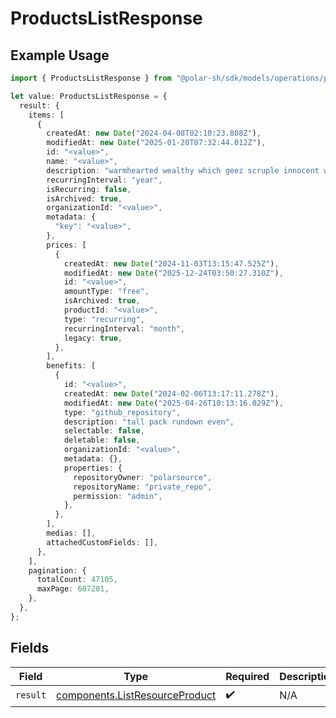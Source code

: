 # ProductsListResponse

## Example Usage

```typescript
import { ProductsListResponse } from "@polar-sh/sdk/models/operations/productslist.js";

let value: ProductsListResponse = {
  result: {
    items: [
      {
        createdAt: new Date("2024-04-08T02:10:23.808Z"),
        modifiedAt: new Date("2025-01-20T07:32:44.012Z"),
        id: "<value>",
        name: "<value>",
        description: "warmhearted wealthy which geez scruple innocent why",
        recurringInterval: "year",
        isRecurring: false,
        isArchived: true,
        organizationId: "<value>",
        metadata: {
          "key": "<value>",
        },
        prices: [
          {
            createdAt: new Date("2024-11-03T13:15:47.525Z"),
            modifiedAt: new Date("2025-12-24T03:50:27.310Z"),
            id: "<value>",
            amountType: "free",
            isArchived: true,
            productId: "<value>",
            type: "recurring",
            recurringInterval: "month",
            legacy: true,
          },
        ],
        benefits: [
          {
            id: "<value>",
            createdAt: new Date("2024-02-06T13:17:11.278Z"),
            modifiedAt: new Date("2025-04-26T10:13:16.029Z"),
            type: "github_repository",
            description: "tall pack rundown even",
            selectable: false,
            deletable: false,
            organizationId: "<value>",
            metadata: {},
            properties: {
              repositoryOwner: "polarsource",
              repositoryName: "private_repo",
              permission: "admin",
            },
          },
        ],
        medias: [],
        attachedCustomFields: [],
      },
    ],
    pagination: {
      totalCount: 47105,
      maxPage: 607201,
    },
  },
};
```

## Fields

| Field                                                                            | Type                                                                             | Required                                                                         | Description                                                                      |
| -------------------------------------------------------------------------------- | -------------------------------------------------------------------------------- | -------------------------------------------------------------------------------- | -------------------------------------------------------------------------------- |
| `result`                                                                         | [components.ListResourceProduct](../../models/components/listresourceproduct.md) | :heavy_check_mark:                                                               | N/A                                                                              |